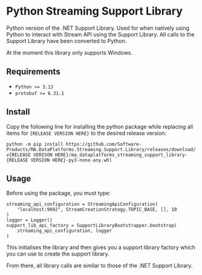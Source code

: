 # Python Streaming Support Library

Python version of the .NET Support Library. Used for when natively using Python to interact with Stream API using the Support Library.
All calls to the Support Library have been converted to Python.

At the moment this library only supports Windows.

## Requirements
- `Python >= 3.13`
- `protobuf >= 6.31.1`

## Install
Copy the following line for installing the python package while replacing all items for `{RELEASE VERSION HERE}` to the desired release version:

`python -m pip install https://github.com/Software-Products/MA.DataPlatforms.Streaming.Support.Library/releases/download/v{RELEASE VERISON HERE}/ma_dataplatforms_streaming_support_library-{RELEASE VERSION HERE}-py3-none-any.whl`

## Usage

Before using the package, you must type:

```
streaming_api_configuration = StreamingApiConfiguration(
    "localhost:9092", StreamCreationStrategy.TOPIC_BASE, [], 10
)
logger = Logger()
support_lib_api_factory = SupportLibraryBootstrapper.bootstrap(
    streaming_api_configuration, logger
)
```

This initialises the library and then gives you a support library factory which you can use to create the support library.

From there, all library calls are similar to those of the .NET Support Library.
